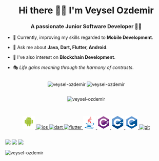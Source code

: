 <h1 align="center">Hi there ✌🏽 I'm Veysel Ozdemir</h1>
<h3 align="center">A passionate Junior Software Developer ✊🏽</h3>

- 🌱 Currently, improving my skills regarded to **Mobile Development**.

- 💬 Ask me about **Java, Dart, Flutter, Android**.

- 👀 I've also interest on **Blockchain Development**.

- 🎭 *Life gains meaning through the harmony of contrasts*.

##
<div align="center">
  <a><img src="https://github-readme-stats.vercel.app/api?username=veysel-ozdemir&show_icons=true&theme=algolia&locale=en&count_private=true" alt="veysel-ozdemir" /></a>
  <a><img src="https://github-readme-streak-stats.herokuapp.com/?user=veysel-ozdemir&theme=algolia" alt="veysel-ozdemir" /></a>
</div>

##
<div>
  <p align="center"><img src="https://github-readme-stats.vercel.app/api/top-langs?username=veysel-ozdemir&show_icons=true&locale=en&theme=algolia&layout=donut&exclude_repo=Minote,MiTracker&langs_count=10" alt="veysel-ozdemir" /></p>
</div>

<div style="display: inline_block"><br>  
<p align="center"> 
  <a href="https://developer.android.com" target="_blank" rel="noreferrer"> <img src="https://raw.githubusercontent.com/devicons/devicon/master/icons/android/android-original-wordmark.svg" alt="android" width="40" height="40"/> </a>
  <a href="https://developer.apple.com" target="_blank" rel="noreferrer"> <img src="https://user-images.githubusercontent.com/68303716/177215082-249f4005-401b-46ba-bb56-edf9b1c9bc2d.svg" alt="ios" width="40" height="40"/> </a>
  <a href="https://dart.dev" target="_blank" rel="noreferrer"> <img src="https://www.vectorlogo.zone/logos/dartlang/dartlang-icon.svg" alt="dart" width="40" height="40"/> </a> 
  <a href="https://flutter.dev" target="_blank" rel="noreferrer"> <img src="https://www.vectorlogo.zone/logos/flutterio/flutterio-icon.svg" alt="flutter" width="40" height="40"/> </a>
  <a href="https://www.java.com" target="_blank" rel="noreferrer"> <img src="https://raw.githubusercontent.com/devicons/devicon/master/icons/java/java-original.svg" alt="java" width="40" height="40"/> </a>
  <a href="https://www.w3schools.com/cs/" target="_blank" rel="noreferrer"> <img src="https://raw.githubusercontent.com/devicons/devicon/master/icons/csharp/csharp-original.svg" alt="csharp" width="40" height="40"/> </a>
  <a href="https://www.w3schools.com/cpp/" target="_blank" rel="noreferrer"> <img src="https://raw.githubusercontent.com/devicons/devicon/master/icons/cplusplus/cplusplus-original.svg" alt="cplusplus" width="40" height="40"/> </a> 
  <a href="https://www.cprogramming.com/" target="_blank" rel="noreferrer"> <img src="https://raw.githubusercontent.com/devicons/devicon/master/icons/c/c-original.svg" alt="c" width="40" height="40"/> </a>    
  <a href="https://git-scm.com/" target="_blank" rel="noreferrer"> <img src="https://www.vectorlogo.zone/logos/git-scm/git-scm-icon.svg" alt="git" width="40" height="40"/> </a> 
</p>
</div>

##
<div> 
  <a href = "mailto:wishell.rock.4@gmail.com"><img src="https://img.shields.io/badge/-Gmail-%23333?style=for-the-badge&logo=gmail&logoColor=white" target="_blank"></a>
  <a href="https://www.linkedin.com/in/ozdemir-veysel/" target="_blank"><img src="https://img.shields.io/badge/-LinkedIn-%230077B5?style=for-the-badge&logo=linkedin&logoColor=white" target="_blank"></a> 
  <a href="https://twitter.com/OzdemirSoftware" target="_blank"><img src="https://img.shields.io/badge/Twitter-1DA1F2?style=for-the-badge&logo=twitter&logoColor=white" target="_blank"></a>
</div>

<div>
  <p> <img src="https://komarev.com/ghpvc/?username=veysel-ozdemir&label=Profile%20views&color=0e75b6&style=flat" alt="veysel-ozdemir" /> </p>
</div>
